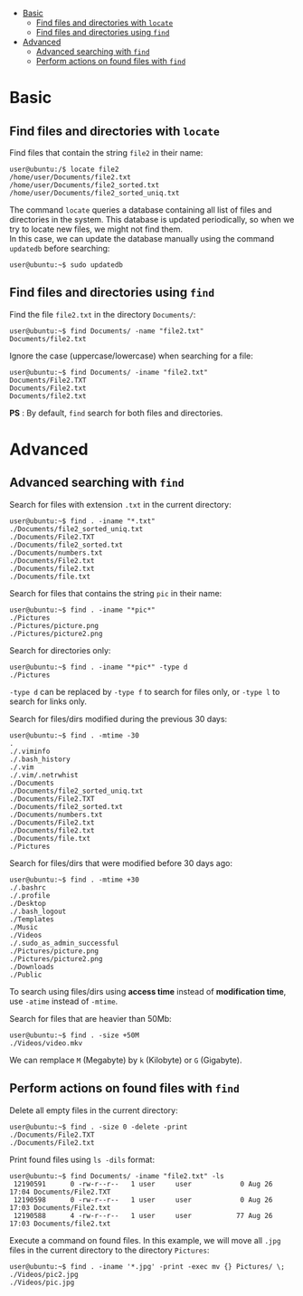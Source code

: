 - [Basic](#basic)
  - [Find files and directories with `locate`](#find-files-and-directories-with-locate)
  - [Find files and directories using `find`](#find-files-and-directories-using-find)
- [Advanced](#advanced)
  - [Advanced searching with `find`](#advanced-searching-with-find)
  - [Perform actions on found files with `find`](#perform-actions-on-found-files-with-find)

# Basic
## Find files and directories with `locate`
Find files that contain the string `file2` in their name:
```console
user@ubuntu:/$ locate file2
/home/user/Documents/file2.txt
/home/user/Documents/file2_sorted.txt
/home/user/Documents/file2_sorted_uniq.txt
```

The command `locate` queries a database containing all list of files and directories in the system. This database is updated
periodically, so when we try to locate new files, we might not find them.  
In this case, we can update the database manually using the command `updatedb` before searching:
```console
user@ubuntu:~$ sudo updatedb
```

## Find files and directories using `find`
Find the file `file2.txt` in the directory `Documents/`:
```console
user@ubuntu:~$ find Documents/ -name "file2.txt"
Documents/file2.txt
```

Ignore the case (uppercase/lowercase) when searching for a file:
```console
user@ubuntu:~$ find Documents/ -iname "file2.txt"
Documents/File2.TXT
Documents/File2.txt
Documents/file2.txt
```

**PS** : By default, `find` search for both files and directories.


# Advanced
## Advanced searching with `find`
Search for files with extension `.txt` in the current directory:
```console
user@ubuntu:~$ find . -iname "*.txt"        
./Documents/file2_sorted_uniq.txt
./Documents/File2.TXT
./Documents/file2_sorted.txt
./Documents/numbers.txt
./Documents/File2.txt
./Documents/file2.txt
./Documents/file.txt
```

Search for files that contains the string `pic` in their name:
```console
user@ubuntu:~$ find . -iname "*pic*" 
./Pictures
./Pictures/picture.png
./Pictures/picture2.png
```

Search for directories only:
```console
user@ubuntu:~$ find . -iname "*pic*" -type d
./Pictures
```

`-type d` can be replaced by `-type f` to search for files only, or `-type l` to search for links only.

Search for files/dirs modified during the previous 30 days:
```console
user@ubuntu:~$ find . -mtime -30
.
./.viminfo
./.bash_history
./.vim
./.vim/.netrwhist
./Documents
./Documents/file2_sorted_uniq.txt
./Documents/File2.TXT
./Documents/file2_sorted.txt
./Documents/numbers.txt
./Documents/File2.txt
./Documents/file2.txt
./Documents/file.txt
./Pictures
```

Search for files/dirs that were modified before 30 days ago:
```console
user@ubuntu:~$ find . -mtime +30
./.bashrc
./.profile
./Desktop
./.bash_logout
./Templates
./Music
./Videos
./.sudo_as_admin_successful
./Pictures/picture.png
./Pictures/picture2.png
./Downloads
./Public
```

To search using files/dirs using **access time** instead of **modification time**, use `-atime` instead of `-mtime`.

Search for files that are heavier than 50Mb:
```console
user@ubuntu:~$ find . -size +50M
./Videos/video.mkv
```

We can remplace `M` (Megabyte) by `k` (Kilobyte) or `G` (Gigabyte).


## Perform actions on found files with `find`
Delete all empty files in the current directory:
```console
user@ubuntu:~$ find . -size 0 -delete -print
./Documents/File2.TXT
./Documents/File2.txt
```

Print found files using `ls -dils` format:
```console
user@ubuntu:~$ find Documents/ -iname "file2.txt" -ls
 12190591      0 -rw-r--r--   1 user     user            0 Aug 26 17:04 Documents/File2.TXT
 12190598      0 -rw-r--r--   1 user     user            0 Aug 26 17:03 Documents/File2.txt
 12190588      4 -rw-r--r--   1 user     user           77 Aug 26 17:03 Documents/file2.txt
```

Execute a command on found files. In this example, we will move all `.jpg` files in the current directory to the directory
`Pictures`:
```console
user@ubuntu:~$ find . -iname '*.jpg' -print -exec mv {} Pictures/ \;
./Videos/pic2.jpg
./Videos/pic.jpg
```

